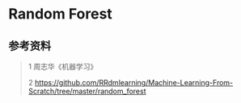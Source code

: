# Random Forest
## 参考资料

> 1 周志华《机器学习》
> 
> 2 https://github.com/RRdmlearning/Machine-Learning-From-Scratch/tree/master/random_forest

